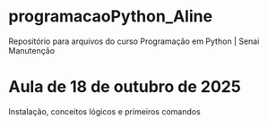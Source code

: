 # programacaoPython_Aline
Repositório para arquivos do curso Programação em Python | Senai Manutenção

# Aula de 18 de outubro de 2025
Instalação, conceitos lógicos e primeiros comandos
